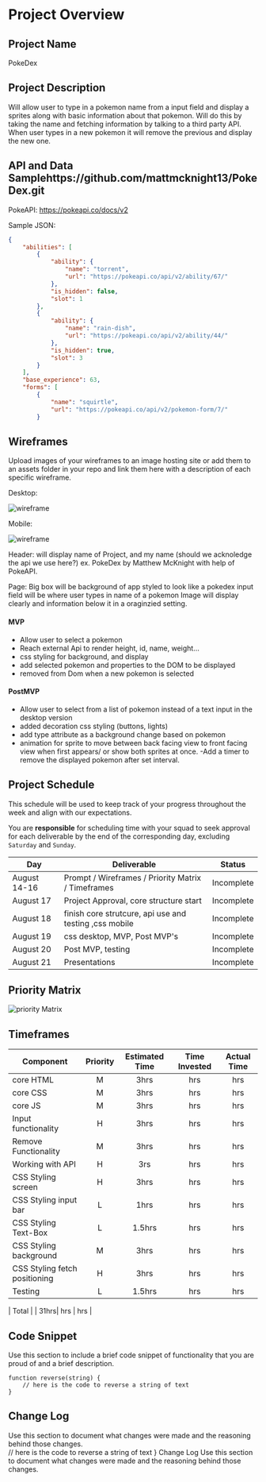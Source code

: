 # Project Overview

## Project Name

PokeDex

## Project Description

Will allow user to type in a pokemon name from a input field and display a sprites along with basic information about that pokemon.
Will do this by taking the name and fetching information by talking to a third party API.
When user types in a new pokemon it will remove the previous and display the new one.

## API and Data Samplehttps://github.com/mattmcknight13/PokeDex.git

PokeAPI: https://pokeapi.co/docs/v2

Sample JSON:
```json
{
    "abilities": [
        {
            "ability": {
                "name": "torrent",
                "url": "https://pokeapi.co/api/v2/ability/67/"
            },
            "is_hidden": false,
            "slot": 1
        },
        {
            "ability": {
                "name": "rain-dish",
                "url": "https://pokeapi.co/api/v2/ability/44/"
            },
            "is_hidden": true,
            "slot": 3
        }
    ],
    "base_experience": 63,
    "forms": [
        {
            "name": "squirtle",
            "url": "https://pokeapi.co/api/v2/pokemon-form/7/"
        }
```


## Wireframes

Upload images of your wireframes to an image hosting site or add them to an assets folder in your repo and link them here with a description of each specific wireframe.

Desktop:

![wireframe](https://imgur.com/xA8JDh3.png)


Mobile:

![wireframe](https://imgur.com/xz0FJYn.png)


Header: will display name of Project, and my name (should we acknoledge the api we use here?)
ex. PokeDex by Matthew McKnight with help of PokeAPI.

Page:
Big box will be background of app styled to look like a pokedex
input field will be where user types in name of a pokemon
Image will display clearly
and information below it in a oraginzied setting.

#### MVP 


- Allow user to select a pokemon 
- Reach external Api to render height, id, name, weight...
- css styling for background, and display
- add selected pokemon and properties to the DOM to be displayed
- removed from Dom when a new pokemon is selected


#### PostMVP 
- Allow user to select from a list of pokemon instead of a text input in the desktop version
- added decoration css styling (buttons, lights)
- add type attribute as a background change based on pokemon
- animation for sprite to move between back facing view to front facing view when first appears/ or show both sprites at once.
-Add a timer to remove the displayed pokemon after set interval.


## Project Schedule

This schedule will be used to keep track of your progress throughout the week and align with our expectations.  

You are **responsible** for scheduling time with your squad to seek approval for each deliverable by the end of the corresponding day, excluding `Saturday` and `Sunday`.

|  Day | Deliverable | Status
|---|---| ---|
|August 14-16| Prompt / Wireframes / Priority Matrix / Timeframes | Incomplete
|August 17| Project Approval, core structure start | Incomplete
|August 18| finish core strutcure, api use and testing ,css mobile | Incomplete
|August 19| css desktop, MVP, Post MVP's | Incomplete
|August 20| Post MVP, testing | Incomplete
|August 21| Presentations | Incomplete

## Priority Matrix

![priority Matrix](https://imgur.com/nyzgGNe.png)

## Timeframes

| Component | Priority | Estimated Time | Time Invested | Actual Time |
| --- | :---: |  :---: | :---: | :---: |
| core HTML | M| 3hrs| hrs | hrs |
| core CSS | M| 3hrs| hrs | hrs |
| core JS | M| 3hrs| hrs | hrs |
| Input functionality | H | 3hrs | hrs | hrs |
| Remove Functionality | M | 3hrs | hrs | hrs|
| Working with API | H | 3rs| hrs | hrs |
| CSS Styling screen  | H | 3hrs | hrs | hrs |
| CSS Styling input bar  | L| 1hrs | hrs | hrs |
| CSS Styling Text-Box  | L | 1.5hrs | hrs | hrs |
| CSS Styling background  | M | 3hrs | hrs | hrs |
| CSS Styling fetch positioning  | H | 3hrs | hrs | hrs |
| Testing  | L | 1.5hrs | hrs | hrs |


 | Total |  | 31hrs| hrs | hrs |

## Code Snippet

Use this section to include a brief code snippet of functionality that you are proud of and a brief description.  

```
function reverse(string) {
	// here is the code to reverse a string of text
}
```

## Change Log
 Use this section to document what changes were made and the reasoning behind those changes.  
	// here is the code to reverse a string of text
}
Change Log
Use this section to document what changes were made and the reasoning behind those changes.
